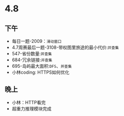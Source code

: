 # 4.8

## 下午

- 每日一题-2009：`滑动窗口`
- 4.7周赛最后一题-3108-带权图里旅途的最小代价:`并查集`
- 547-省份数量:`并查集`
- 684-冗余链接:`并查集`
- 695-岛屿最大面积:`DFS`、`并查集`
- 小林coding: HTTPS如何优化

## 晚上

- 小林：HTTP看完
- 超重力推理模块完成

